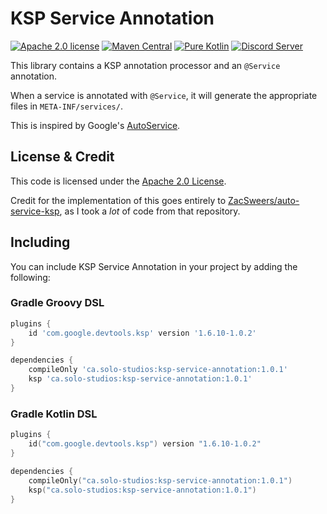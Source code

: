 # KSP Service Annotation

[![Apache 2.0 license](https://img.shields.io/badge/License-Apache%202.0-blue.svg?style=for-the-badge)](LICENSE)
[![Maven Central](https://img.shields.io/maven-central/v/ca.solo-studios/ksp-service-annotation.svg?style=for-the-badge&label=Maven%20Central)](https://search.maven.org/search?q=g:ca.solo-studios%20a:ksp-service-annotation)
[![Pure Kotlin](https://img.shields.io/badge/100%25-kotlin-blue.svg?style=for-the-badge)](https://kotlinlang.org/)
[![Discord Server](https://img.shields.io/discord/871114669761372221?color=7389D8&label=Discord&logo=discord&logoColor=8fa3ff&style=for-the-badge)](https://discord.solo-studios.ca)

This library contains a KSP annotation processor and an `@Service` annotation.

When a service is annotated with `@Service`, it will generate the appropriate files in `META-INF/services/`.

This is inspired by Google's [AutoService](https://github.com/google/auto/tree/master/service).

## License & Credit

This code is licensed under the [Apache 2.0 License](https://www.apache.org/licenses/LICENSE-2.0).

Credit for the implementation of this goes entirely to
[ZacSweers/auto-service-ksp](https://github.com/ZacSweers/auto-service-ksp), as I took a *lot* of code from that
repository.

## Including

You can include KSP Service Annotation in your project by adding the following:

### Gradle Groovy DSL

```groovy
plugins {
    id 'com.google.devtools.ksp' version '1.6.10-1.0.2'
}

dependencies {
    compileOnly 'ca.solo-studios:ksp-service-annotation:1.0.1'
    ksp 'ca.solo-studios:ksp-service-annotation:1.0.1'
}
```

### Gradle Kotlin DSL

```kotlin
plugins {
    id("com.google.devtools.ksp") version "1.6.10-1.0.2"
}

dependencies {
    compileOnly("ca.solo-studios:ksp-service-annotation:1.0.1")
    ksp("ca.solo-studios:ksp-service-annotation:1.0.1")
}
```
